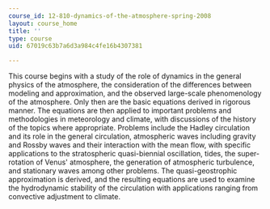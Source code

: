 ```yaml
---
course_id: 12-810-dynamics-of-the-atmosphere-spring-2008
layout: course_home
title: ''
type: course
uid: 67019c63b7a6d3a984c4fe16b4307381

---
```

This course begins with a study of the role of dynamics in the general physics of the atmosphere, the consideration of the differences between modeling and approximation, and the observed large-scale phenomenology of the atmosphere. Only then are the basic equations derived in rigorous manner. The equations are then applied to important problems and methodologies in meteorology and climate, with discussions of the history of the topics where appropriate. Problems include the Hadley circulation and its role in the general circulation, atmospheric waves including gravity and Rossby waves and their interaction with the mean flow, with specific applications to the stratospheric quasi-biennial oscillation, tides, the super-rotation of Venus' atmosphere, the generation of atmospheric turbulence, and stationary waves among other problems. The quasi-geostrophic approximation is derived, and the resulting equations are used to examine the hydrodynamic stability of the circulation with applications ranging from convective adjustment to climate.
